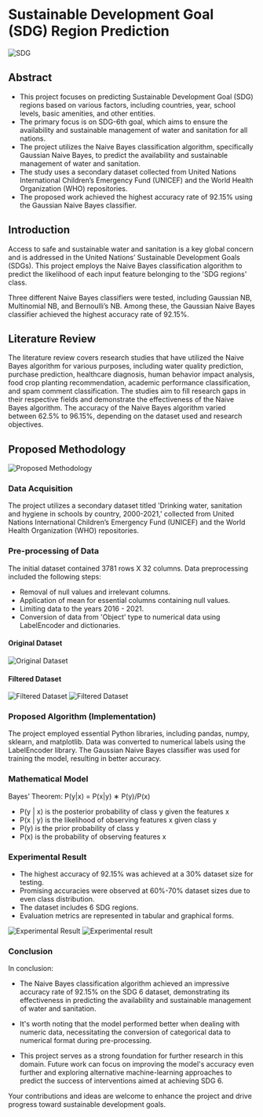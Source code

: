 # Sustainable Development Goal (SDG) Region Prediction
![SDG](sdg.png)

## Abstract

- This project focuses on predicting Sustainable Development Goal (SDG) regions based on various factors, including countries, year, school levels, basic amenities, and other entities.
- The primary focus is on SDG-6th goal, which aims to ensure the availability and sustainable management of water and sanitation for all nations.
- The project utilizes the Naive Bayes classification algorithm, specifically Gaussian Naive Bayes, to predict the availability and sustainable management of water and sanitation.
- The study uses a secondary dataset collected from United Nations International Children’s Emergency Fund (UNICEF) and the World Health Organization (WHO) repositories.
- The proposed work achieved the highest accuracy rate of 92.15% using the Gaussian Naive Bayes classifier.

## Introduction

Access to safe and sustainable water and sanitation is a key global concern and is addressed in the United Nations’ Sustainable Development Goals (SDGs). This project employs the Naive Bayes classification algorithm to predict the likelihood of each input feature belonging to the 'SDG regions' class.

Three different Naive Bayes classifiers were tested, including Gaussian NB, Multinomial NB, and Bernoulli’s NB. Among these, the Gaussian Naive Bayes classifier achieved the highest accuracy rate of 92.15%.

## Literature Review

The literature review covers research studies that have utilized the Naive Bayes algorithm for various purposes, including water quality prediction, purchase prediction, healthcare diagnosis, human behavior impact analysis, food crop planting recommendation, academic performance classification, and spam comment classification. The studies aim to fill research gaps in their respective fields and demonstrate the effectiveness of the Naive Bayes algorithm. The accuracy of the Naive Bayes algorithm varied between 62.5% to 96.15%, depending on the dataset used and research objectives.

## Proposed Methodology
![Proposed Methodology](res.png)

### Data Acquisition

The project utilizes a secondary dataset titled 'Drinking water, sanitation and hygiene in schools by country, 2000-2021,' collected from United Nations International Children’s Emergency Fund (UNICEF) and the World Health Organization (WHO) repositories.

### Pre-processing of Data

The initial dataset contained 3781 rows X 32 columns. Data preprocessing included the following steps:

- Removal of null values and irrelevant columns.
- Application of mean for essential columns containing null values.
- Limiting data to the years 2016 - 2021.
- Conversion of data from 'Object' type to numerical data using LabelEncoder and dictionaries.

#### Original Dataset
![Original Dataset](original_dataset.png)

#### Filtered Dataset
![Filtered Dataset](filtered_dataset1.png)
![Filtered Dataset](filtered_dataset2.png)

### Proposed Algorithm (Implementation)

The project employed essential Python libraries, including pandas, numpy, sklearn, and matplotlib. Data was converted to numerical labels using the LabelEncoder library. The Gaussian Naive Bayes classifier was used for training the model, resulting in better accuracy.

### Mathematical Model

Bayes’ Theorem:  P(y|x) = P(x|y) ∗ P(y)/P(x)

- P(y | x) is the posterior probability of class y given the features x
- P(x | y) is the likelihood of observing features x given class y
- P(y) is the prior probability of class y
- P(x) is the probability of observing features x

### Experimental Result

- The highest accuracy of 92.15% was achieved at a 30% dataset size for testing.
- Promising accuracies were observed at 60%-70% dataset sizes due to even class distribution.
- The dataset includes 6 SDG regions.
- Evaluation metrics are represented in tabular and graphical forms.

![Experimental Result](result1.png)
![Experimental result](result2.png)

### Conclusion

In conclusion:

- The Naive Bayes classification algorithm achieved an impressive accuracy rate of 92.15% on the SDG 6 dataset, demonstrating its effectiveness in predicting the availability and sustainable management of water and sanitation.

- It's worth noting that the model performed better when dealing with numeric data, necessitating the conversion of categorical data to numerical format during pre-processing.

- This project serves as a strong foundation for further research in this domain. Future work can focus on improving the model's accuracy even further and exploring alternative machine-learning approaches to predict the success of interventions aimed at achieving SDG 6.

Your contributions and ideas are welcome to enhance the project and drive progress toward sustainable development goals.
